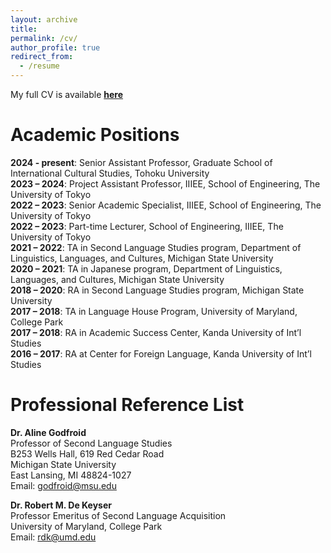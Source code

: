 ```yaml
---
layout: archive
title:
permalink: /cv/
author_profile: true
redirect_from:
  - /resume
---
```

My full CV is available [**here**](https://github.com/maieryo/research/blob/CV/RyoMaieCV.pdf)
<br>

# Academic Positions
**2024 - present**: Senior Assistant Professor, Graduate School of International Cultural Studies, Tohoku University<br>
**2023 – 2024**: Project Assistant Professor, IIIEE, School of Engineering, The University of Tokyo<br>
**2022 – 2023**: Senior Academic Specialist, IIIEE, School of Engineering, The University of Tokyo<br>
**2022 – 2023**: Part-time Lecturer, School of Engineering, IIIEE, The University of Tokyo<br>
**2021 – 2022**: TA in Second Language Studies program, Department of Linguistics, Languages, and Cultures, Michigan State University<br>
**2020 – 2021**: TA in Japanese program, Department of Linguistics, Languages, and Cultures, Michigan State University<br>
**2018 – 2020**: RA in Second Language Studies program, Michigan State University<br>
**2017 – 2018**: TA in Language House Program, University of Maryland, College Park<br>
**2017 – 2018**: RA in Academic Success Center, Kanda University of Int’l Studies<br>
**2016 – 2017**: RA at Center for Foreign Language, Kanda University of Int’l Studies<br>

# Professional Reference List
**Dr. Aline Godfroid**<br>
Professor of Second Language Studies<br>
B253 Wells Hall, 619 Red Cedar Road<br>
Michigan State University<br>
East Lansing, MI 48824-1027<br>
Email: godfroid@msu.edu<br>

**Dr. Robert M. De Keyser**<br>
Professor Emeritus of Second Language Acquisition<br>
University of Maryland, College Park<br>
Email: rdk@umd.edu<br>
